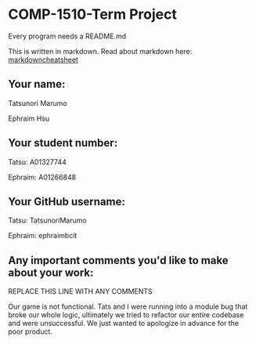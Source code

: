 # COMP-1510-Term Project

Every program needs a README.md

This is written in markdown. Read about markdown here: [markdowncheatsheet](https://www.markdownguide.org/cheat-sheet/)

## Your name:
Tatsunori Marumo

Ephraim Hsu

## Your student number:
Tatsu: A01327744

Ephraim: A01266848

## Your GitHub username:

Tatsu: TatsunoriMarumo

Ephraim: ephraimbcit

## Any important comments you'd like to make about your work:

REPLACE THIS LINE WITH ANY COMMENTS

Our game is not functional. Tats and I were running into a module bug that broke our whole logic, ultimately we
tried to refactor our entire codebase and were unsuccessful. We just wanted to apologize in advance for the poor
product.
